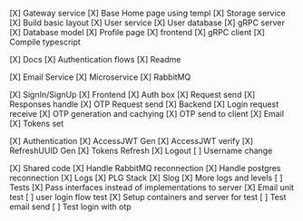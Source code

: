 [X] Gateway service
[X] Base Home page using templ
[X] Storage service
[X] Build basic layout
[X] User service
    [X] User database
    [X] gRPC server
    [X] Database model
[X] Profile page
    [X] frontend
    [X] gRPC client
[X] Compile typescript

[X] Docs
    [X] Authentication flows
    [X] Readme

[X] Email Service
    [X] Microservice
    [X] RabbitMQ

[X] SignIn/SignUp
    [X] Frontend
        [X] Auth box
        [X] Request send
        [X] Responses handle
        [X] OTP Request send
    [X] Backend
        [X] Login request receive 
        [X] OTP generation and cachying
        [X] OTP send to client
            [X] Email
        [X] Tokens set

[X] Authentication
        [X] AccessJWT Gen
        [X] AccessJWT verify
        [X] RefreshUUID Gen
        [X] Tokens Refresh
        [X] Logout
        [ ] Username change

[X] Shared code
[X] Handle RabbitMQ reconnection
[X] Handle postgres reconnection
[X] Logs
    [X] PLG Stack
    [X] Slog
    [X] More logs and levels
[ ] Tests
    [X] Pass interfaces instead of implementations to server
    [X] Email unit test
    [ ] user login flow test
        [X] Setup containers and server for test
        [ ] Test email send
        [ ] Test login with otp